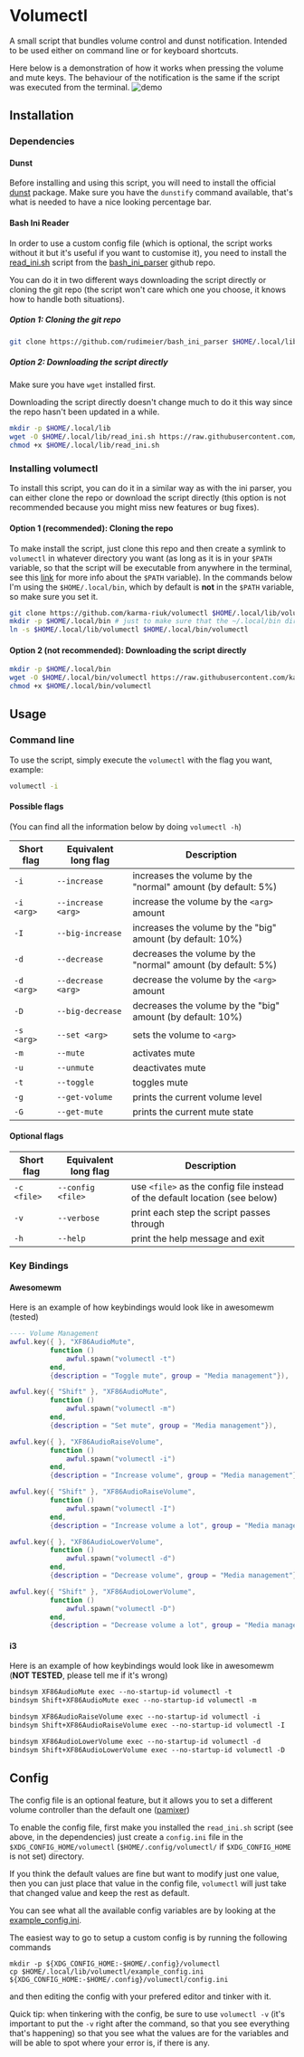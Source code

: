 # Volumectl
A small script that bundles volume control and dunst notification. Intended to be used either on command line or for keyboard shortcuts.

Here below is a demonstration of how it works when pressing the volume and mute
keys. The behaviour of the notification is the same if the script was executed
from the terminal.
![demo](./volumectl_demo.gif)

## Installation

### Dependencies

#### Dunst
Before installing and using this script, you will need to install the official 
[dunst](https://wiki.archlinux.org/title/Dunst) package.
Make sure you have the `dunstify` command available, that's what is needed to
have a nice looking percentage bar.

#### Bash Ini Reader

In order to use a custom config file (which is optional, the script works
without it but it's useful if you want to customise it), you need to install the
[read_ini.sh](https://raw.githubusercontent.com/rudimeier/bash_ini_parser/master/read_ini.sh)
script from the [bash_ini_parser](https://github.com/rudimeier/bash_ini_parser)
github repo.

You can do it in two different ways downloading the script directly or cloning
the git repo (the script won't care which one you choose, it knows how to handle
both situations).

##### Option 1: Cloning the git repo
```bash
git clone https://github.com/rudimeier/bash_ini_parser $HOME/.local/lib/bash_ini_parser
```

##### Option 2: Downloading the script directly
Make sure you have `wget` installed first. 

Downloading the script directly doesn't change much to do it this way since the
repo hasn't been updated in a while.

```bash
mkdir -p $HOME/.local/lib
wget -O $HOME/.local/lib/read_ini.sh https://raw.githubusercontent.com/rudimeier/bash_ini_parser/master/read_ini.sh
chmod +x $HOME/.local/lib/read_ini.sh
```


### Installing volumectl
To install this script, you can do it in a similar way as with the ini parser, you
can either clone the repo or download the script directly (this option is not recommended
because you might miss new features or bug fixes).

#### Option 1 (recommended): Cloning the repo
To make install the script, just clone this repo and then create a symlink to
`volumectl` in whatever directory you want (as long as it is in your `$PATH`
variable, so that the script will be executable from anywhere in the terminal,
see this [link](https://www.tecmint.com/set-path-variable-linux-permanently/)
for more info about the `$PATH` variable). In the commands below I'm using the
`$HOME/.local/bin`, which by default is **not** in the `$PATH` variable, so make
sure you set it.

```bash
git clone https://github.com/karma-riuk/volumectl $HOME/.local/lib/volumectl
mkdir -p $HOME/.local/bin # just to make sure that the ~/.local/bin directory exists
ln -s $HOME/.local/lib/volumectl $HOME/.local/bin/volumectl
```

#### Option 2 (not recommended): Downloading the script directly

```bash
mkdir -p $HOME/.local/bin
wget -O $HOME/.local/bin/volumectl https://raw.githubusercontent.com/karma-riuk/volumectl/master/volumectl
chmod +x $HOME/.local/bin/volumectl
```


## Usage

### Command line

To use the script, simply execute the `volumectl` with the flag you want,
example:
```bash
volumectl -i
```

#### Possible flags
(You can find all the information below by doing `volumectl -h`)

|Short flag | Equivalent long flag |Description|
|-----|-----|-----|
|`-i` | `--increase` | increases the volume by the "normal" amount (by default: 5%) |
|`-i <arg>` | `--increase <arg>` |  increase the volume by the `<arg>` amount |
|`-I` | `--big-increase` | increases the volume by the "big" amount (by default: 10%) |
|`-d` | `--decrease` | decreases the volume by the "normal" amount (by default: 5%) |
|`-d <arg>` | `--decrease <arg>` |  decrease the volume by the `<arg>` amount |
|`-D` | `--big-decrease` | decreases the volume by the "big" amount (by default: 10%) |
|`-s <arg>` | `--set <arg>` | sets the volume to `<arg>` |
|`-m` | `--mute` | activates mute |
|`-u` | `--unmute` | deactivates mute |
|`-t` | `--toggle` | toggles mute |
|`-g` | `--get-volume` | prints the current volume level |
|`-G` | `--get-mute` | prints the current mute state |


#### Optional flags
|Short flag | Equivalent long flag |Description|
|-----|-----|-----|
|`-c <file>` | `--config <file>` | use `<file>` as the config file instead of the default location (see below) |
|`-v` | `--verbose` | print each step the script passes through |
|`-h` | `--help` | print the help message and exit |

### Key Bindings

#### Awesomewm
Here is an example of how keybindings would look like in awesomewm (tested)

```lua
---- Volume Management
awful.key({ }, "XF86AudioMute",
          function ()
              awful.spawn("volumectl -t")
          end,
          {description = "Toggle mute", group = "Media management"}),

awful.key({ "Shift" }, "XF86AudioMute",
          function ()
              awful.spawn("volumectl -m")
          end,
          {description = "Set mute", group = "Media management"}),

awful.key({ }, "XF86AudioRaiseVolume",
          function ()
              awful.spawn("volumectl -i")
          end,
          {description = "Increase volume", group = "Media management"}),

awful.key({ "Shift" }, "XF86AudioRaiseVolume",
          function ()
              awful.spawn("volumectl -I")
          end,
          {description = "Increase volume a lot", group = "Media management"}),

awful.key({ }, "XF86AudioLowerVolume",
          function ()
              awful.spawn("volumectl -d")
          end,
          {description = "Decrease volume", group = "Media management"}),

awful.key({ "Shift" }, "XF86AudioLowerVolume",
          function ()
              awful.spawn("volumectl -D")
          end,
          {description = "Decrease volume a lot", group = "Media management"}),
```

#### i3

Here is an example of how keybindings would look like in awesomewm (**NOT TESTED**, please tell me if it's wrong)

```i3
bindsym XF86AudioMute exec --no-startup-id volumectl -t
bindsym Shift+XF86AudioMute exec --no-startup-id volumectl -m

bindsym XF86AudioRaiseVolume exec --no-startup-id volumectl -i
bindsym Shift+XF86AudioRaiseVolume exec --no-startup-id volumectl -I

bindsym XF86AudioLowerVolume exec --no-startup-id volumectl -d
bindsym Shift+XF86AudioLowerVolume exec --no-startup-id volumectl -D
```

## Config

The config file is an optional feature, but it allows you to set a different
volume controller than the default one ([pamixer](https://github.com/cdemoulins/pamixer))

To enable the config file, first make you installed the `read_ini.sh` script
(see above, in the dependencies) just create a `config.ini` file in the
`$XDG_CONFIG_HOME/volumectl` (`$HOME/.config/volumectl/` if `$XDG_CONFIG_HOME`
is not set) directory.

If you think the default values are fine but want to modify just one value,
then you can just place that value in the config file, `volumectl` will just
take that changed value and keep the rest as default.

You can see what all the available config variables are by looking at the
[example_config.ini](./example_config.ini).

The easiest way to go to setup a custom config is by running the following commands
```console
mkdir -p ${XDG_CONFIG_HOME:-$HOME/.config}/volumectl
cp $HOME/.local/lib/volumectl/example_config.ini ${XDG_CONFIG_HOME:-$HOME/.config}/volumectl/config.ini
```
and then editing the config with your prefered editor and tinker with it.

Quick tip: when tinkering with the config, be sure to use `volumectl -v` (it's
important to put the `-v` right after the command, so that you see everything
that's happening) so that you see what the values are for the variables and
will be able to spot where your error is, if there is any.





